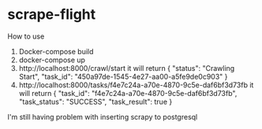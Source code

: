 # scrape-flight

How to use

1. Docker-compose build
2. docker-compose up
3. http://localhost:8000/crawl/start
   it will return {
    "status": "Crawling Start",
    "task_id": "450a97de-1545-4e27-aa00-a5fe9de0c903"
}
4. http://localhost:8000/tasks/f4e7c24a-a70e-4870-9c5e-daf6bf3d73fb
    it will return {
    "task_id": "f4e7c24a-a70e-4870-9c5e-daf6bf3d73fb",
    "task_status": "SUCCESS",
    "task_result": true
}


I'm still having problem with inserting scrapy to postgresql